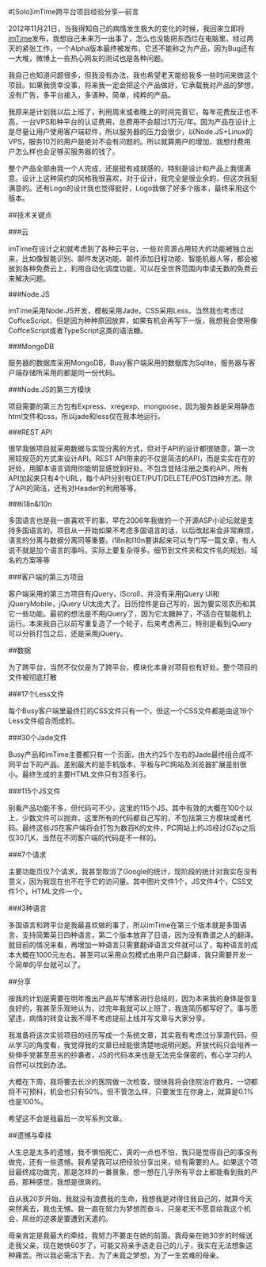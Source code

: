 #[Solo]imTime跨平台项目经验分享—前言

2012年11月21日，当我得知自己的病情发生极大的变化的时候，我回来立即将[imTime](http://new.imtime.com)发布，我想自己未来万一出事了，怎么也没能把东西烂在电脑里。经过两天的紧张工作，一个Alpha版本最终被发布，它还不能称之为产品，因为Bug还有一大堆，微博上一些热心网友的测试也是各种问题。

我自己也知道问题很多，但我没有办法，我也希望老天能给我多一些时间来做这个项目。如果我侥幸没事，将来我一定会把这个产品做好，它承载我对产品的梦想，没有广告，多平台接入，多语种，简单，纯粹的产品。

我原来是计划我以后上班了，利用周末或者晚上的时间完善它，每年花费反正也不高，一台VPS和种平台的认证费用，总费用不会超过1万元/年。因为产品在设计上是尽量让用户使用客户端软件，所以服务器的压力会很少，以Node.JS+Linux的VPS，服务10万的用户是绝对不会有问题的。所以就算用户的增加，我想付费用户怎么样也会足够买服务器的钱了。

整个产品全部由我一个人完成，还是挺有成就感的，特别是设计和产品上我很满意。设计上这种简约的风格我很喜欢，对于设计，我完全是很业余的，但这次我挺满意的。还有Logo的设计我也觉得挺好，Logo我做了好多个版本，最终采用这个版本。


##技术关键点

###云

imTime在设计之初就考虑到了各种云平台，一些对资源占用较大的功能被独立出来，比如像智能识别、邮件发送功能、邮件添加日程功能、智能机器人等，都会被放到各种免费云上，利用自动化调度功能，可以在全世界范围内申请无数的免费云来解决问题。

###Node.JS

imTime采用Node.JS开发，模板采用Jade，CSS采用Less，当然我也考虑过CoffceScript，但是因为种种原因放弃，如果有机会再写下一版，我想我会使用像CoffceScript或者TypeScript这类的语法糖。

###MongoDB

服务器的数据库采用MongoDB，Busy客户端采用的数据库为Sqlite，服务器与客户端存储所采用的都是同一份代码。

###Node.JS的第三方模块

项目需要的第三方包有Express、xregexp、mongoose，因为服务器是采用静态html文件和css，所以jade和less仅在我本地运行。

###REST API

很早我做项目就采用数据与实现分离的方式，但对于API的设计都很随意，第一次用较规范的方式来设计API。REST API带来的不仅是简洁的API，而是实实在在的好处，用脚本语言调用你能明显感觉到好处。不包含登陆注册之类的API，所有API加起来只有4个URL，每个API分别有GET/PUT/DELETE/POST四种方法。除了API的简洁，还有对Header的利用等等。

###i18n&l10n

多国语言也是我一直喜欢干的事，早在2006年我做的一个开源ASP小论坛就是支持多国语言的。项目从一开始如果不考虑多国语言的话，以后改起来会非常麻烦，语言的分离与数据分离同等重要。i18n和l10n要讲起来可以专门写一篇文章，有人说不就是加个语言的事吗，实际上要复杂得多。细节到文件夹和文件名的规划，域名的方案等等


###客户端的第三方项目

客户端采用的第三方项目有jQuery，iScroll，并没有采用jQuery UI和jQueryMobile，jQuery UI太庞大了。日历控件是自己写的，因为要实现农历和其它一些功能。最初的想法是不用jQuery了，因为它太臃肿了，不适合在智能机上运行。本来我自己以前写重复造了一个轮子，后来考虑再三，特别是看到jQuery可以分拆打包之后，还是采用jQuery。

##数据

为了跨平台，当然不仅仅是为了跨平台，模块化本身对项目也有好处。整个项目的文件被彻底打散

###17个Less文件

每个Busy客户端里最终打的CSS文件只有一个，但这一个CSS文件都是由这19个Less文件组合而成的。

###30个Jade文件

Busy产品和imTime主要都只有一个页面，由大约25个左右的Jade最终组合成不同平台下的产品。差别最大的是手机版本，平板与PC网站及浏览器扩展差别很小。最终生成的主要HTML文件只有3百多行。

###115个JS文件

别看产品功能不多，但代码可不少，这里的115个JS，其中有效的大概在100个以上，少数文件可以抛弃。这里所有的代码都自己写的，不包括第三方模块或者代码。最终这些JS在客户端将会打包为数百K的文件，PC网站上的JS经过GZip之后仅30几K，当然在不同客户端的代码是不一样的。

###7个请求

主要功能页仅7个请求，我甚至取消了Google的统计，现阶段的统计对我实在没有意义，因为我现在也不在乎它的访问量。其中图片文件1个，JS文件4个，CSS文件1个，HTML文件一个。

###3种语言

多国语言和跨平台是我最喜欢做的事了，所以imTime在第三个版本就是多国语言，支持简繁英日四种语言，第二个版本放弃了日语，因为没有靠谱之人的翻译。就目前的情况来看，再增加一种语言只需要翻译语言文件就可以了，每种语言的成本大概在1000元左右。甚至可以采用众包模式由用户自己翻译，我只需要开发一个简单的平台就可以了。

##分享

按我的计划是需要在明年推出产品并写博客进行总结的，因为本来我的身体是恢复良好的，我甚至乐观地认为，过完年我就可以上班了，我连简历都写好了。事与愿望违，病情的转变让我不得不考虑提前上线并写文章与大家分享。

我准备将这次实验项目的经历写成一个系统文章，其实我有考虑过分享源代码，但从学习的角度看，我觉得我的文章已经能很清楚地说明问题。开放代码只会培养一些伸手党甚至恶劣的抄袭者，JS的代码本来也是无法完全保密的，有心学习的人自然可以找到办法。

大概在下周，我将要去长沙的医院做一次检查，很快我将会住院治疗数月，一切都将不可预料，机会也只有50%。但不管怎么样，只要发生在你身上，就算是0.1%也是100%。

希望这不会是我最后一次写系列文章。

##遗憾与牵挂

人生总是太多的遗憾，我不惧怕死亡，真的一点也不怕，我只是觉得自己的事没有做完，还有一些遗憾。我希望我可以把经验分享出来，给有需要的人。如果这个项目最终成功做完，那是怎样的一番景象，想一想在几乎所有平台上都能看到我的产品，那种感觉，我想是很爽的。

自从我20岁开始，我就没有浪费我的生命，我想我是对得住我自己的，就算今天突然离去，我也无憾。我一直在努力为梦想而奋斗，只是老天不愿意给我这个机会，屌丝的逆袭是要遭到天遣的。

母亲肯定是我最大的牵挂，我努力不要走在她的前面。我母亲在她30岁的时候送走我父亲，现在她快60岁了，可能又将亲手送走自己的儿子，我实在无法想象这种痛苦。所以我必需活下去，为了未竟之梦想，为了一生苦难的母亲。